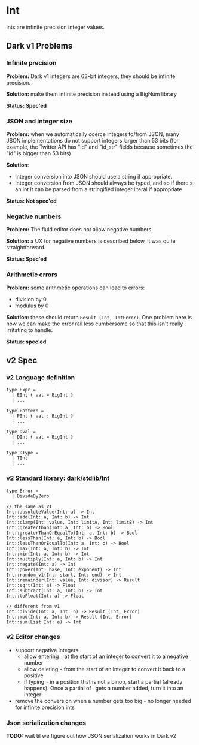 # Int

Ints are infinite precision integer values.

## Dark v1 Problems

### Infinite precision

**Problem:** Dark v1 integers are 63-bit integers, they should be infinite precision.

**Solution:** make them infinite precision instead using a BigNum library

**Status: Spec'ed**

### JSON and integer size

**Problem:** when we automatically coerce integers to/from JSON, many JSON implementations do not support integers larger than 53 bits \(for example, the Twitter API has "id" and "id\_str" fields because sometimes the "id" is bigger than 53 bits\)

**Solution**:

* Integer conversion into JSON should use a string if appropriate.
* Integer conversion from JSON should always be typed, and so if there's an int it can be parsed from a stringified integer literal if appropriate

**Status: Not spec'ed**

### Negative numbers

**Problem:** The fluid editor does not allow negative numbers.

**Solution:** a UX for negative numbers is described below, it was quite straightforward.

**Status: Spec'ed**

### Arithmetic errors

**Problem:** some arithmetic operations can lead to errors:

* division by 0
* modulus by 0

**Solution:** these should return `Result (Int, IntError)`. One problem here is how we can make the  error rail less cumbersome so that this isn't really irritating to handle.

**Status: spec'ed**

## v2 Spec

### v2 Language definition

```text
type Expr = 
  | EInt { val = BigInt }
  | ...

type Pattern =
  | PInt { val : BigInt }
  | ...
  
type Dval = 
  | DInt { val = BigInt }
  | ...

type DType = 
  | TInt
  | ...
```

### v2 Standard library: dark/stdlib/Int

```text
type Error =
  | DivideByZero

// the same as V1
Int::absoluteValue(Int: a) -> Int
Int::add(Int: a, Int: b) -> Int
Int::clamp(Int: value, Int: limitA, Int: limitB) -> Int
Int::greaterThan(Int: a, Int: b) -> Bool
Int::greaterThanOrEqualTo(Int: a, Int: b) -> Bool
Int::lessThan(Int: a, Int: b) -> Bool
Int::lessThanOrEqualTo(Int: a, Int: b) -> Bool
Int::max(Int: a, Int: b) -> Int
Int::min(Int: a, Int: b) -> Int
Int::multiply(Int: a, Int: b) -> Int
Int::negate(Int: a) -> Int
Int::power(Int: base, Int: exponent) -> Int
Int::random_v1(Int: start, Int: end) -> Int
Int::remainder(Int: value, Int: divisor) -> Result
Int::sqrt(Int: a) -> Float
Int::subtract(Int: a, Int: b) -> Int
Int::toFloat(Int: a) -> Float

// different from v1
Int::divide(Int: a, Int: b) -> Result (Int, Error)
Int::mod(Int: a, Int: b) -> Result (Int, Error)
Int::sum(List Int: a) -> Int

```

### v2 Editor changes

* support negative integers
  * allow entering `-` at the start of an integer to convert it to a negative number
  * allow deleting `-` from the start of an integer to convert it back to a positive
  * if typing `-` in a position that is not a binop, start a partial \(already happens\). Once a partial of `-`gets a number added, turn it into an integer
* remove the conversion when a number gets too big - no longer needed for infinite precision ints

### Json serialization changes

**TODO:** wait til we figure out how JSON serialization works in Dark v2

